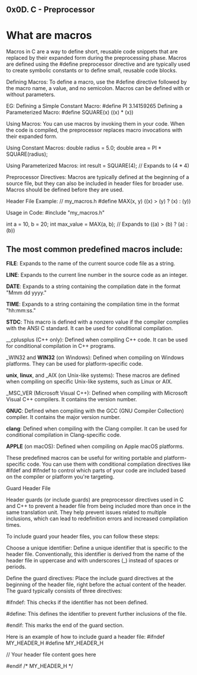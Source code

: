 ## 0x0D. C - Preprocessor

# What are macros
Macros in C are a way to define short, reusable code snippets that are replaced by their expanded form during the preprocessing phase. Macros are defined using the #define preprocessor directive and are typically used to create symbolic constants or to define small, reusable code blocks.

Defining Macros:
To define a macro, use the #define directive followed by the macro name, a value, and no semicolon. Macros can be defined with or without parameters.

EG: Defining a Simple Constant Macro: #define PI 3.14159265
    Defining a Parameterized Macro: #define SQUARE(x) ((x) * (x))
    
Using Macros:
You can use macros by invoking them in your code. When the code is compiled, the preprocessor replaces macro invocations with their expanded form.

Using Constant Macros:
double radius = 5.0;
double area = PI * SQUARE(radius);

Using Parameterized Macros:
int result = SQUARE(4); // Expands to (4 * 4)

Preprocessor Directives:
Macros are typically defined at the beginning of a source file, but they can also be included in header files for broader use. Macros should be defined before they are used.

Header File Example:
// my_macros.h
#define MAX(x, y) ((x) > (y) ? (x) : (y))

Usage in Code:
#include "my_macros.h"

int a = 10, b = 20;
int max_value = MAX(a, b); // Expands to ((a) > (b) ? (a) : (b))


## The most common predefined macros include:

__FILE__: Expands to the name of the current source code file as a string.

__LINE__: Expands to the current line number in the source code as an integer.

__DATE__: Expands to a string containing the compilation date in the format "Mmm dd yyyy."

__TIME__: Expands to a string containing the compilation time in the format "hh:mm:ss."

__STDC__: This macro is defined with a nonzero value if the compiler complies with the ANSI C standard. It can be used for conditional compilation.

__cplusplus (C++ only): Defined when compiling C++ code. It can be used for conditional compilation in C++ programs.

_WIN32 and __WIN32__ (on Windows): Defined when compiling on Windows platforms. They can be used for platform-specific code.

__unix__, __linux__, and _AIX (on Unix-like systems): These macros are defined when compiling on specific Unix-like systems, such as Linux or AIX.

_MSC_VER (Microsoft Visual C++): Defined when compiling with Microsoft Visual C++ compilers. It contains the version number.

__GNUC__: Defined when compiling with the GCC (GNU Compiler Collection) compiler. It contains the major version number.

__clang__: Defined when compiling with the Clang compiler. It can be used for conditional compilation in Clang-specific code.

__APPLE__ (on macOS): Defined when compiling on Apple macOS platforms.

These predefined macros can be useful for writing portable and platform-specific code. You can use them with conditional compilation directives like #ifdef and #ifndef to control which parts of your code are included based on the compiler or platform you're targeting.


Guard Header File

Header guards (or include guards) are preprocessor directives used in C and C++ to prevent a header file from being included more than once in the same translation unit. They help prevent issues related to multiple inclusions, which can lead to redefinition errors and increased compilation times. 

To include guard your header files, you can follow these steps:

Choose a unique identifier: Define a unique identifier that is specific to the header file. Conventionally, this identifier is derived from the name of the header file in uppercase and with underscores (_) instead of spaces or periods.

Define the guard directives: Place the include guard directives at the beginning of the header file, right before the actual content of the header. The guard typically consists of three directives:

#ifndef: This checks if the identifier has not been defined.

#define: This defines the identifier to prevent further inclusions of the file.

#endif: This marks the end of the guard section.

Here is an example of how to include guard a header file:
#ifndef MY_HEADER_H
#define MY_HEADER_H

// Your header file content goes here

#endif /* MY_HEADER_H */


